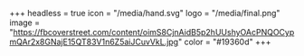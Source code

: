 +++
headless = true
icon = "/media/hand.svg"
logo = "/media/final.png"
image = "https://fbcoverstreet.com/content/oimS8CjnAidB5p2hUUshyOAcPNQOCypmQAr2x8GNajE15QT83V1n6Z5aiJCuvVkL.jpg"
color = "#19360d"
+++
